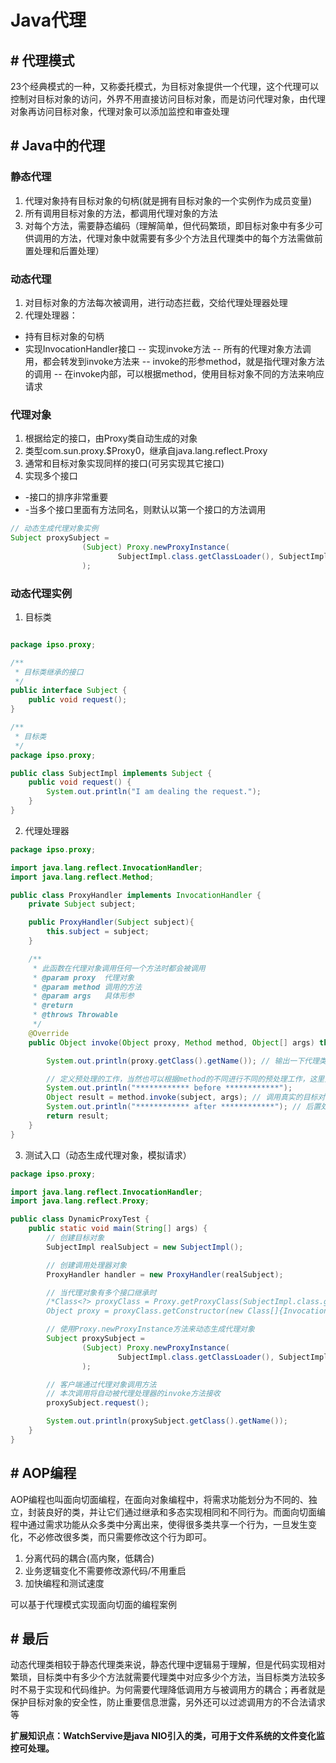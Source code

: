 # Java代理

## # 代理模式
23个经典模式的一种，又称委托模式，为目标对象提供一个代理，这个代理可以控制对目标对象的访问，外界不用直接访问目标对象，而是访问代理对象，由代理对象再访问目标对象，代理对象可以添加监控和审查处理

## # Java中的代理

### 静态代理
1. 代理对象持有目标对象的句柄(就是拥有目标对象的一个实例作为成员变量)
2. 所有调用目标对象的方法，都调用代理对象的方法
3. 对每个方法，需要静态编码（理解简单，但代码繁琐，即目标对象中有多少可供调用的方法，代理对象中就需要有多少个方法且代理类中的每个方法需做前置处理和后置处理）

### 动态代理
1. 对目标对象的方法每次被调用，进行动态拦截，交给代理处理器处理
2. 代理处理器：
- 持有目标对象的句柄
- 实现InvocationHandler接口
-- 实现invoke方法
-- 所有的代理对象方法调用，都会转发到invoke方法来
-- invoke的形参method，就是指代理对象方法的调用
-- 在invoke内部，可以根据method，使用目标对象不同的方法来响应请求

### 代理对象
1. 根据给定的接口，由Proxy类自动生成的对象
2. 类型com.sun.proxy.$Proxy0，继承自java.lang.reflect.Proxy
3. 通常和目标对象实现同样的接口(可另实现其它接口)
3. 实现多个接口
- -接口的排序非常重要
- -当多个接口里面有方法同名，则默认以第一个接口的方法调用
```java
// 动态生成代理对象实例
Subject proxySubject =
                (Subject) Proxy.newProxyInstance(
                        SubjectImpl.class.getClassLoader(), SubjectImpl.class.getInterfaces(), handler
                );
```

### 动态代理实例

1. 目标类

```java

package ipso.proxy;

/**
 * 目标类继承的接口
 */
public interface Subject {
    public void request();
}

/**
 * 目标类
 */
package ipso.proxy;

public class SubjectImpl implements Subject {
    public void request() {
        System.out.println("I am dealing the request.");
    }
}

```

2. 代理处理器
```java
package ipso.proxy;

import java.lang.reflect.InvocationHandler;
import java.lang.reflect.Method;

public class ProxyHandler implements InvocationHandler {
    private Subject subject;

    public ProxyHandler(Subject subject){
        this.subject = subject;
    }

    /**
     * 此函数在代理对象调用任何一个方法时都会被调用
     * @param proxy  代理对象
     * @param method 调用的方法
     * @param args   具体形参
     * @return
     * @throws Throwable
     */
    @Override
    public Object invoke(Object proxy, Method method, Object[] args) throws Throwable {

        System.out.println(proxy.getClass().getName()); // 输出一下代理类的名字，不重要

        // 定义预处理的工作，当然也可以根据method的不同进行不同的预处理工作，这里只做输出
        System.out.println("************ before ************");
        Object result = method.invoke(subject, args); // 调用真实的目标对象来工作
        System.out.println("************ after ************"); // 后置处理，这里只做输出
        return result;
    }
}
```

3. 测试入口（动态生成代理对象，模拟请求）

```java
package ipso.proxy;

import java.lang.reflect.InvocationHandler;
import java.lang.reflect.Proxy;

public class DynamicProxyTest {
    public static void main(String[] args) {
        // 创建目标对象
        SubjectImpl realSubject = new SubjectImpl();

        // 创建调用处理器对象
        ProxyHandler handler = new ProxyHandler(realSubject);

        // 当代理对象有多个接口继承时
        /*Class<?> proxyClass = Proxy.getProxyClass(SubjectImpl.class.getClassLoader(), new Class<?>[]{Subject.class, ...});
        Object proxy = proxyClass.getConstructor(new Class[]{InvocationHandler.class}).newInstance(new Object[]{handler});*/

        // 使用Proxy.newProxyInstance方法来动态生成代理对象
        Subject proxySubject =
                (Subject) Proxy.newProxyInstance(
                        SubjectImpl.class.getClassLoader(), SubjectImpl.class.getInterfaces(), handler
                );

        // 客户端通过代理对象调用方法
        // 本次调用将自动被代理处理器的invoke方法接收
        proxySubject.request();

        System.out.println(proxySubject.getClass().getName());
    }
}
```

## # AOP编程
AOP编程也叫面向切面编程，在面向对象编程中，将需求功能划分为不同的、独立，封装良好的类，并让它们通过继承和多态实现相同和不同行为。而面向切面编程中通过需求功能从众多类中分离出来，使得很多类共享一个行为，一旦发生变化，不必修改很多类，而只需要修改这个行为即可。

1. 分离代码的耦合(高内聚，低耦合)
2. 业务逻辑变化不需要修改源代码/不用重启
3. 加快编程和测试速度

可以基于代理模式实现面向切面的编程案例

## # 最后
动态代理类相较于静态代理类来说，静态代理中逻辑易于理解，但是代码实现相对繁琐，目标类中有多少个方法就需要代理类中对应多少个方法，当目标类方法较多时不易于实现和代码维护。为何需要代理降低调用方与被调用方的耦合；再者就是保护目标对象的安全性，防止重要信息泄露，另外还可以过滤调用方的不合法请求等

**扩展知识点：WatchServive是java NIO引入的类，可用于文件系统的文件变化监控可处理。**